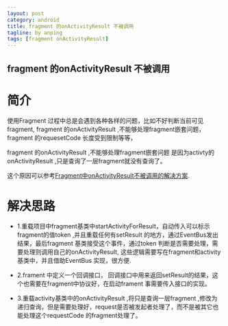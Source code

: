 ```yaml
---
layout: post
category: android
title: fragment 的onActivityResult 不被调用
tagline: by anping
tags: [fragment onActivityResult]
---
```


fragment 的onActivityResult 不被调用
---------------------

	
简介
====

使用Fragment 过程中总是会遇到各种各样的问题，比如不好判断当前可见fragment, fragment 的onActivityResult ,不能够处理fragment嵌套问题，fragment 的requesetCode 长度受到限制等等，


fragment 的onActivityResult ,不能够处理fragment嵌套问题 是因为activty的onActivityResult ,只是查询了一层fragment就没有查询了。


这个原因可以参考[Fragment中onActivityResult不被调用的解决方案](http://blog.csdn.net/shuaihj/article/details/46663109).


解决思路
========
	

*    1.重载项目中fragment基类中startActivityForResult，自动传入可以标示fragment的值token ,并且重载任何有setResult 的地方，通过EventBus发出结果，最后fragment 基类接受这个事件，通过token 判断是否需要处理，需要处理则调用自己的onActivityResult,
	这些逻辑需要写在fragment和activity基类中，并且借助EventBus 实现，很方便.

*    2.frament 中定义一个回调接口， 回调接口中用来返回setResult的结果，这个也需要在fragment中协议好，在启动frament 事需要传入接口的实现。

*    3.重载activity基类中的onActivityResult ,将只是查询一层fragment ,修改为递归查询，但是需要处理好，request是否被发起者处理了，而不是被其它也能处理这个requestCode 的fragment处理了。